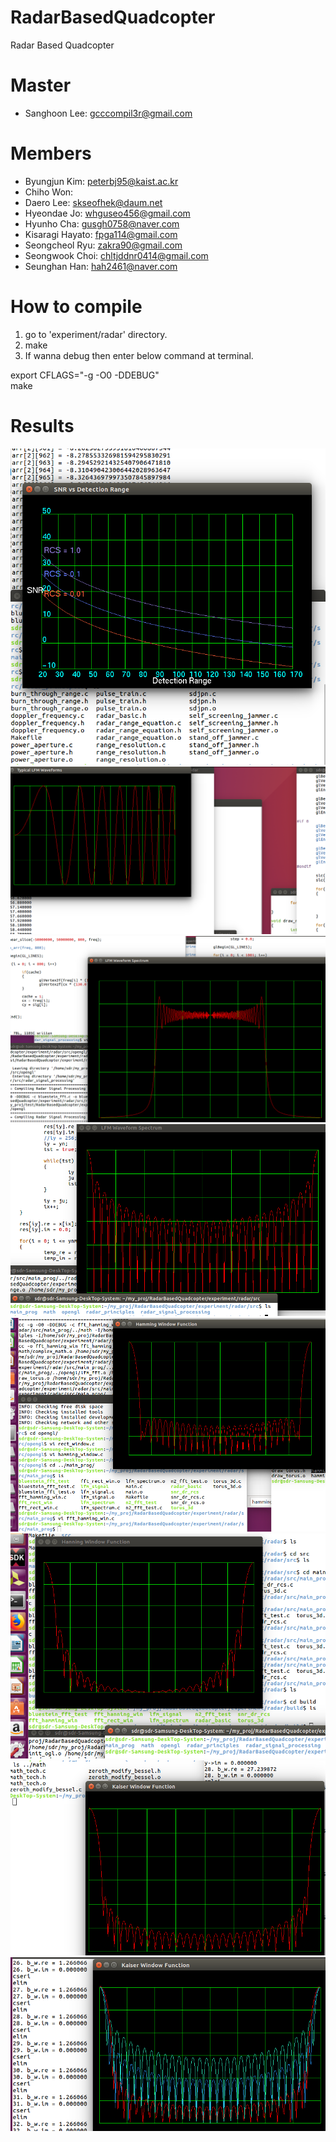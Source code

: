 # RadarBasedQuadcopter
Radar Based Quadcopter

# Master
- Sanghoon Lee:		gcccompil3r@gmail.com

# Members
- Byungjun Kim:		peterbj95@kaist.ac.kr
- Chiho Won:
- Daero Lee:		skseofhek@daum.net
- Hyeondae Jo:		whguseo456@gmail.com
- Hyunho Cha:		gusgh0758@naver.com
- Kisaragi Hayato:	fpga114@gmail.com
- Seongcheol Ryu:	zakra90@gmail.com
- Seongwook Choi:	chltjddnr0414@gmail.com
- Seunghan Han:		hah2461@naver.com

# How to compile
1. go to 'experiment/radar' directory.
2. make
3. If wanna debug then enter below command at terminal.

export CFLAGS="-g -O0 -DDEBUG"  
make

# Results

![radar_range_equation](./images/radar_range_equation.png)
![lfm_modulation](./images/LFM_Modulation.png)
![lfm_spectrum](./images/LFM_Spectrum.png)
![rectangular_window](./images/RectangularWindow.png)
![hamming](./images/hamming.png)
![hanning](./images/hanning.png)
![kaiser1](./images/kaiser.png)
![kaiser2](./images/kaiser2.png)
